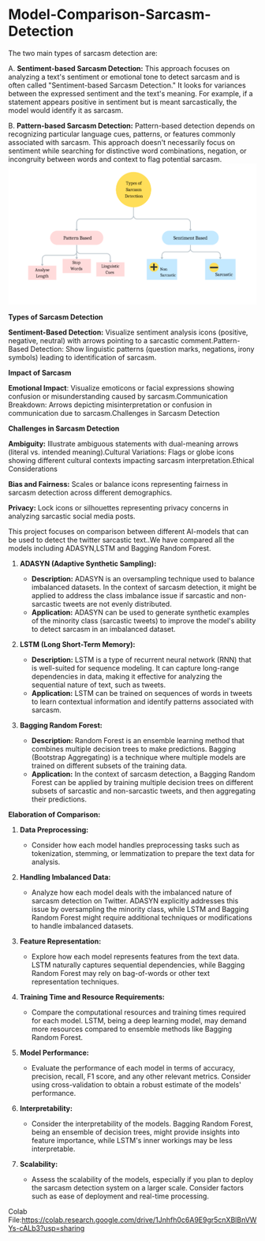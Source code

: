 # Model-Comparison-Sarcasm-Detection
The two main types of sarcasm detection are:

A. **Sentiment-based Sarcasm Detection:** This approach focuses on analyzing a text's sentiment or emotional tone to detect sarcasm and is often called "Sentiment-based Sarcasm Detection." It looks for variances between the expressed sentiment and the text's meaning. For example, if a statement appears positive in sentiment but is meant sarcastically, the model would identify it as sarcasm.

B. **Pattern-based Sarcasm Detection:** Pattern-based detection depends on recognizing particular language cues, patterns, or features commonly associated with sarcasm. This approach doesn't necessarily focus on sentiment while searching for distinctive word combinations, negation, or incongruity between words and context to flag potential sarcasm.
![Sarcasm-Detection](Images/1.png)

**Types of Sarcasm Detection**

**Sentiment-Based Detection:** Visualize sentiment analysis icons (positive, negative, neutral) with arrows pointing to a sarcastic comment.Pattern-Based Detection: Show linguistic patterns (question marks, negations, irony symbols) leading to identification of sarcasm.

**Impact of Sarcasm**

**Emotional Impact**: Visualize emoticons or facial expressions showing confusion or misunderstanding caused by sarcasm.Communication Breakdown: Arrows depicting misinterpretation or confusion in communication due to sarcasm.Challenges in Sarcasm Detection

**Challenges in Sarcasm Detection**

**Ambiguity:** Illustrate ambiguous statements with dual-meaning arrows (literal vs. intended meaning).Cultural Variations: Flags or globe icons showing different cultural contexts impacting sarcasm interpretation.Ethical Considerations

**Bias and Fairness:** Scales or balance icons representing fairness in sarcasm detection across different demographics.

**Privacy:** Lock icons or silhouettes representing privacy concerns in analyzing sarcastic social media posts.



This project focuses on comparison between different AI-models that can be used to detect the twitter sarcastic text..We have compared all the models including ADASYN,LSTM and Bagging Random Forest.



1. **ADASYN (Adaptive Synthetic Sampling):**
   - **Description:** ADASYN is an oversampling technique used to balance imbalanced datasets. In the context of sarcasm detection, it might be applied to address the class imbalance issue if sarcastic and non-sarcastic tweets are not evenly distributed.
   - **Application:** ADASYN can be used to generate synthetic examples of the minority class (sarcastic tweets) to improve the model's ability to detect sarcasm in an imbalanced dataset.

2. **LSTM (Long Short-Term Memory):**
   - **Description:** LSTM is a type of recurrent neural network (RNN) that is well-suited for sequence modeling. It can capture long-range dependencies in data, making it effective for analyzing the sequential nature of text, such as tweets.
   - **Application:** LSTM can be trained on sequences of words in tweets to learn contextual information and identify patterns associated with sarcasm.

3. **Bagging Random Forest:**
   - **Description:** Random Forest is an ensemble learning method that combines multiple decision trees to make predictions. Bagging (Bootstrap Aggregating) is a technique where multiple models are trained on different subsets of the training data.
   - **Application:** In the context of sarcasm detection, a Bagging Random Forest can be applied by training multiple decision trees on different subsets of sarcastic and non-sarcastic tweets, and then aggregating their predictions.

**Elaboration of Comparison:**

1. **Data Preprocessing:**
   - Consider how each model handles preprocessing tasks such as tokenization, stemming, or lemmatization to prepare the text data for analysis.

2. **Handling Imbalanced Data:**
   - Analyze how each model deals with the imbalanced nature of sarcasm detection on Twitter. ADASYN explicitly addresses this issue by oversampling the minority class, while LSTM and Bagging Random Forest might require additional techniques or modifications to handle imbalanced datasets.

3. **Feature Representation:**
   - Explore how each model represents features from the text data. LSTM naturally captures sequential dependencies, while Bagging Random Forest may rely on bag-of-words or other text representation techniques.

4. **Training Time and Resource Requirements:**
   - Compare the computational resources and training times required for each model. LSTM, being a deep learning model, may demand more resources compared to ensemble methods like Bagging Random Forest.

5. **Model Performance:**
   - Evaluate the performance of each model in terms of accuracy, precision, recall, F1 score, and any other relevant metrics. Consider using cross-validation to obtain a robust estimate of the models' performance.

6. **Interpretability:**
   - Consider the interpretability of the models. Bagging Random Forest, being an ensemble of decision trees, might provide insights into feature importance, while LSTM's inner workings may be less interpretable.

7. **Scalability:**
   - Assess the scalability of the models, especially if you plan to deploy the sarcasm detection system on a larger scale. Consider factors such as ease of deployment and real-time processing.

Colab File:https://colab.research.google.com/drive/1Jnhfh0c6A9E9gr5cnXBlBnVWYs-cALb3?usp=sharing
